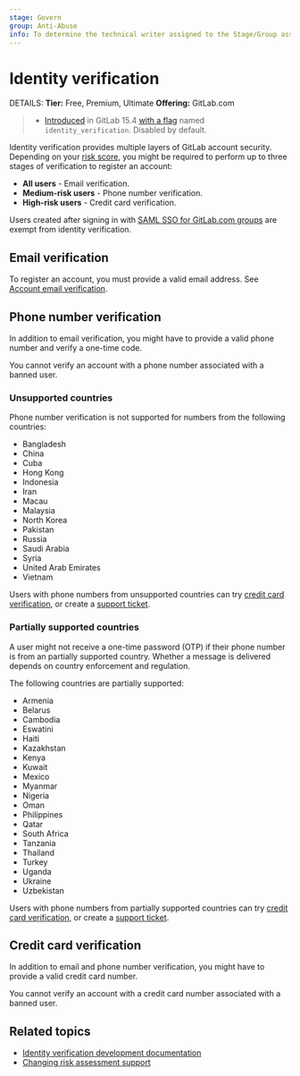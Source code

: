 ```yaml
---
stage: Govern
group: Anti-Abuse
info: To determine the technical writer assigned to the Stage/Group associated with this page, see https://handbook.gitlab.com/handbook/product/ux/technical-writing/#assignments
---
```


# Identity verification

DETAILS:
**Tier:** Free, Premium, Ultimate
**Offering:** GitLab.com

> - [Introduced](https://gitlab.com/gitlab-org/gitlab/-/merge_requests/95722) in GitLab 15.4 [with a flag](../administration/feature_flags.md) named `identity_verification`. Disabled by default.

Identity verification provides multiple layers of GitLab account security.
Depending on your [risk score](../integration/arkose.md), you might be required to perform up to
three stages of verification to register an account:

- **All users** - Email verification.
- **Medium-risk users** - Phone number verification.
- **High-risk users** - Credit card verification.

Users created after signing in with [SAML SSO for GitLab.com groups](../user/group/saml_sso/index.md) are exempt from identity verification.

## Email verification

To register an account, you must provide a valid email address.
See [Account email verification](email_verification.md).

## Phone number verification

In addition to email verification, you might have to provide a valid phone number and verify a one-time code.

You cannot verify an account with a phone number associated with a banned user.

### Unsupported countries

Phone number verification is not supported for numbers from the following countries:

- Bangladesh
- China
- Cuba
- Hong Kong
- Indonesia
- Iran
- Macau
- Malaysia
- North Korea
- Pakistan
- Russia
- Saudi Arabia
- Syria
- United Arab Emirates
- Vietnam

Users with phone numbers from unsupported countries can try [credit card verification](#credit-card-verification), or create a [support ticket](https://about.gitlab.com/support/).

### Partially supported countries

A user might not receive a one-time password (OTP) if their phone number is from an partially supported country. Whether a message is delivered depends on country enforcement and regulation.

The following countries are partially supported:

- Armenia
- Belarus
- Cambodia
- Eswatini
- Haiti
- Kazakhstan
- Kenya
- Kuwait
- Mexico
- Myanmar
- Nigeria
- Oman
- Philippines
- Qatar
- South Africa
- Tanzania
- Thailand
- Turkey
- Uganda
- Ukraine
- Uzbekistan

Users with phone numbers from partially supported countries can try [credit card verification](#credit-card-verification), or create a [support ticket](https://about.gitlab.com/support/).

## Credit card verification

In addition to email and phone number verification, you might have to provide a valid credit card number.

You cannot verify an account with a credit card number associated with a banned user.

## Related topics

- [Identity verification development documentation](../development/identity_verification.md)
- [Changing risk assessment support](https://handbook.gitlab.com/handbook/support/workflows/reinstating-blocked-accounts/#change-risk-assessment-credit-card-verification)
